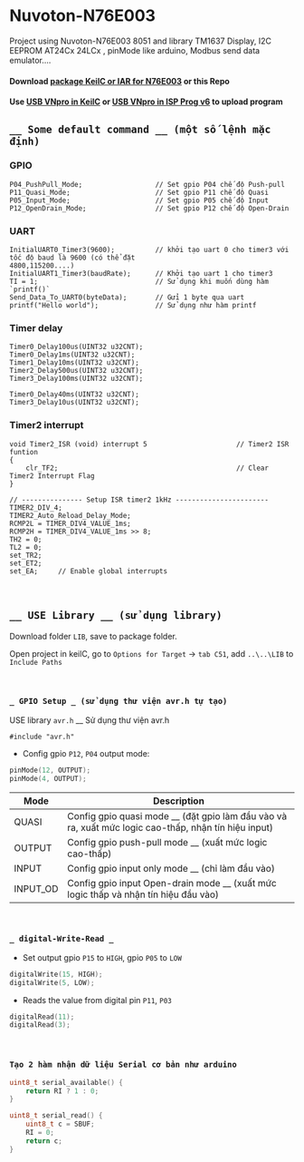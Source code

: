 # Nuvoton-N76E003

Project using Nuvoton-N76E003 8051 and library TM1637 Display, I2C EEPROM AT24Cx 24LCx , pinMode like arduino, Modbus send data emulator....

#### Download [package KeilC or IAR for N76E003](https://www.nuvoton.com/products/microcontrollers/8bit-8051-mcus/low-pin-count-8051-series/n76e003/?group=Software&tab=2) or this Repo
#### Use [USB VNpro in KeilC](http://vidieukhien.org/tich-hop-kit-vdk-1-0-vao-keil-c.html) or [USB VNpro in  ISP Prog v6](http://vidieukhien.org/phan-mem-isp-prog-v6.html) to upload program

## `__ Some default command __ (một số lệnh mặc định)`
### GPIO
    P04_PushPull_Mode;                  // Set gpio P04 chế độ Push-pull
    P11_Quasi_Mode;                     // Set gpio P11 chế độ Quasi
    P05_Input_Mode;                     // Set gpio P05 chế độ Input
    P12_OpenDrain_Mode;                 // Set gpio P12 chế độ Open-Drain
### UART
    InitialUART0_Timer3(9600);          // khởi tạo uart 0 cho timer3 với tốc độ baud là 9600 (có thể đặt
    4800,115200....)
    InitialUART1_Timer3(baudRate);      // Khởi tạo uart 1 cho timer3
    TI = 1;                             // Sử dụng khi muốn dùng hàm `printf()`
    Send_Data_To_UART0(byteData);       // Gửi 1 byte qua uart
    printf("Hello world");              // Sử dụng như hàm printf
    
### Timer delay
    Timer0_Delay100us(UINT32 u32CNT);
    Timer0_Delay1ms(UINT32 u32CNT);
    Timer1_Delay10ms(UINT32 u32CNT);
    Timer2_Delay500us(UINT32 u32CNT);
    Timer3_Delay100ms(UINT32 u32CNT);
    
    Timer0_Delay40ms(UINT32 u32CNT);
    Timer3_Delay10us(UINT32 u32CNT);

### Timer2 interrupt 
    void Timer2_ISR (void) interrupt 5                      // Timer2 ISR funtion
    {
    	clr_TF2;                                            // Clear Timer2 Interrupt Flag
    }
    
	// --------------- Setup ISR timer2 1kHz -----------------------
	TIMER2_DIV_4;
	TIMER2_Auto_Reload_Delay_Mode;
	RCMP2L = TIMER_DIV4_VALUE_1ms;
	RCMP2H = TIMER_DIV4_VALUE_1ms >> 8;
	TH2 = 0;
	TL2 = 0;
	set_TR2;
	set_ET2;
    set_EA;		// Enable global interrupts

&nbsp;
&nbsp;

## `__ USE Library __ (sử dụng library)`
Download folder `LIB`, save to package folder.

Open project in keilC, go to `Options for Target` -> `tab C51`, add `..\..\LIB` to `Include Paths`

&nbsp;

### `_ GPIO Setup _ (sử dụng thư viện avr.h tự tạo)`
USE library `avr.h` __ Sử dụng thư viện avr.h

    #include "avr.h"

- Config gpio `P12`, `P04` output mode:
```c
pinMode(12, OUTPUT);
pinMode(4, OUTPUT);
```

| Mode    | Description |
| ------  | ----------- |
| QUASI   | Config gpio quasi mode __ (đặt gpio làm đầu vào và ra, xuất mức logic cao-thấp, nhận tín hiệu input)|
| OUTPUT  | Config gpio push-pull mode __ (xuất mức logic cao-thấp)|
| INPUT   | Config gpio input only mode __ (chỉ làm đầu vào) |
| INPUT_OD| Config gpio input Open-drain mode __ (xuất mức logic thấp và nhận tín hiệu đầu vào) |

&nbsp;

### `_ digital-Write-Read _`

- Set output gpio `P15` to `HIGH`, gpio `P05` to `LOW`
```c
digitalWrite(15, HIGH);
digitalWrite(5, LOW);
```

- Reads the value from digital pin `P11`, `P03`

```c
digitalRead(11);
digitalRead(3);
```
&nbsp;

### `Tạo 2 hàm nhận dữ liệu Serial cơ bản như arduino`
```c
uint8_t serial_available() {
	return RI ? 1 : 0;
}

uint8_t serial_read() {
	uint8_t c = SBUF;
	RI = 0;
	return c;
}
```
